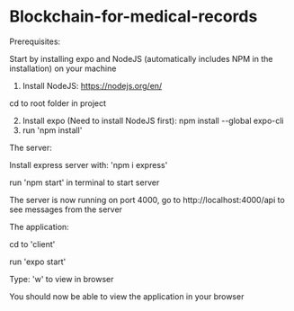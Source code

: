 # Blockchain-for-medical-records

Prerequisites:

Start by installing expo and NodeJS (automatically includes NPM in the installation) on your machine

1. Install NodeJS: https://nodejs.org/en/

cd to root folder in project

2. Install expo (Need to install NodeJS first): npm install --global expo-cli
3. run 'npm install'


The server:

Install express server with: 'npm i express'

run 'npm start' in terminal to start server

The server is now running on port 4000, go to http://localhost:4000/api to see messages from the server


The application:

cd to 'client'

run 'expo start'            

Type: 'w' to view in browser

You should now be able to view the application in your browser
